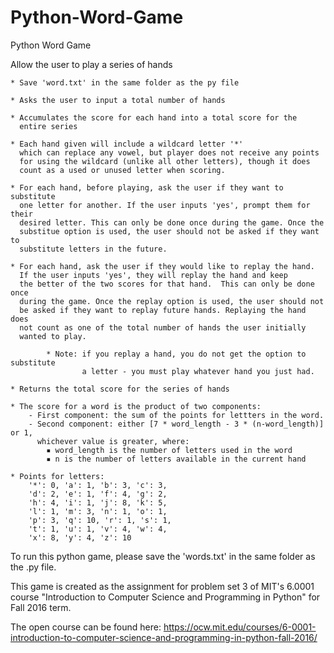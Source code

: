 # Python-Word-Game
 Python Word Game

Allow the user to play a series of hands

    * Save 'word.txt' in the same folder as the py file
    
    * Asks the user to input a total number of hands

    * Accumulates the score for each hand into a total score for the 
      entire series
 
    * Each hand given will include a wildcard letter '*'
      which can replace any vowel, but player does not receive any points 
      for using the wildcard (unlike all other letters), though it does
      count as a used or unused letter when scoring.

    * For each hand, before playing, ask the user if they want to substitute
      one letter for another. If the user inputs 'yes', prompt them for their
      desired letter. This can only be done once during the game. Once the
      substitue option is used, the user should not be asked if they want to
      substitute letters in the future.

    * For each hand, ask the user if they would like to replay the hand.
      If the user inputs 'yes', they will replay the hand and keep 
      the better of the two scores for that hand.  This can only be done once 
      during the game. Once the replay option is used, the user should not
      be asked if they want to replay future hands. Replaying the hand does
      not count as one of the total number of hands the user initially
      wanted to play.

            * Note: if you replay a hand, you do not get the option to substitute
                    a letter - you must play whatever hand you just had.
      
    * Returns the total score for the series of hands

    * The score for a word is the product of two components:
        - First component: the sum of the points for lettters in the word.
        - Second component: either [7 * ​word_length - 3 * (​n-​word_length)] or 1,
          whichever value is greater, where:
            ▪ word_length is the number of letters used in the word
            ▪ n is the number of letters available in the current hand
    
    * Points for letters:
        '*': 0, 'a': 1, 'b': 3, 'c': 3, 
        'd': 2, 'e': 1, 'f': 4, 'g': 2, 
        'h': 4, 'i': 1, 'j': 8, 'k': 5, 
        'l': 1, 'm': 3, 'n': 1, 'o': 1, 
        'p': 3, 'q': 10, 'r': 1, 's': 1, 
        't': 1, 'u': 1, 'v': 4, 'w': 4, 
        'x': 8, 'y': 4, 'z': 10


To run this python game, please save the 'words.txt' in the same folder as the .py file.

This game is created as the assignment for problem set 3 of MIT's 6.0001 course "Introduction to Computer Science and Programming in Python" for Fall 2016 term.

The open course can be found here: https://ocw.mit.edu/courses/6-0001-introduction-to-computer-science-and-programming-in-python-fall-2016/
